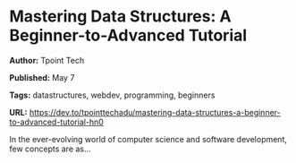 # Mastering Data Structures: A Beginner-to-Advanced Tutorial

**Author:** Tpoint Tech

**Published:** May 7

**Tags:** datastructures, webdev, programming, beginners

**URL:** https://dev.to/tpointtechadu/mastering-data-structures-a-beginner-to-advanced-tutorial-hn0

In the ever-evolving world of computer science and software development, few concepts are as...
